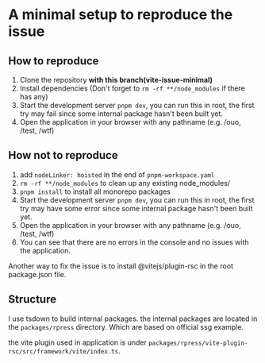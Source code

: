 # A minimal setup to reproduce the issue

## How to reproduce

1. Clone the repository **with this branch(vite-issue-minimal)**
2. Install dependencies (Don't forget to ``rm -rf **/node_modules`` if there has any)
3. Start the development server ``pnpm dev``, you can run this in root, the first try
 may fail since some internal package hasn't been built yet.
4. Open the application in your browser with any pathname (e.g. /ouo, /test, /wtf)

## How not to reproduce

1. add ``nodeLinker: hoisted`` in the end of ``pnpm-workspace.yaml``
2. ``rm -rf **/node_modules`` to clean up any existing node_modules/
3. ``pnpm install`` to install all monorepo packages
4. Start the development server ``pnpm dev``, you can run this in root, the first try may have some error
 since some internal package hasn't been built yet.
5. Open the application in your browser with any pathname (e.g. /ouo, /test, /wtf)
6. You can see that there are no errors in the console and no issues with the application.

Another way to fix the issue is to install @vitejs/plugin-rsc in the root package.json file.

## Structure

I use tsdown to build internal packages.
the internal packages are located in the `packages/rpress` directory.
Which are based on official ssg example.

the vite plugin used in application is under `packages/rpress/vite-plugin-rsc/src/framework/vite/index.ts`.
